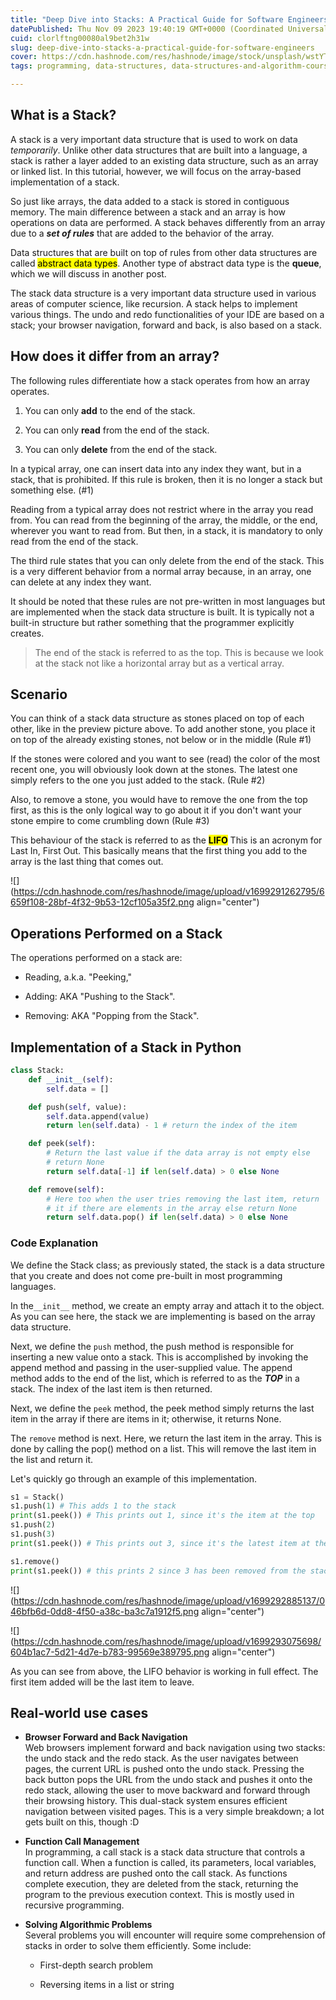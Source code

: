 ```yaml
---
title: "Deep Dive into Stacks: A Practical Guide for Software Engineers"
datePublished: Thu Nov 09 2023 19:40:19 GMT+0000 (Coordinated Universal Time)
cuid: clorlftng00080al9bet2h31w
slug: deep-dive-into-stacks-a-practical-guide-for-software-engineers
cover: https://cdn.hashnode.com/res/hashnode/image/stock/unsplash/wstYTyWtGac/upload/d1ae6fdfc834744111ba65a912501eb4.jpeg
tags: programming, data-structures, data-structures-and-algorithm-course

---
```


## What is a Stack?

A stack is a very important data structure that is used to work on data *temporarily*. Unlike other data structures that are built into a language, a stack is rather a layer added to an existing data structure, such as an array or linked list. In this tutorial, however, we will focus on the array-based implementation of a stack.

So just like arrays, the data added to a stack is stored in contiguous memory. The main difference between a stack and an array is how operations on data are performed. A stack behaves differently from an array due to a ***set of rules*** that are added to the behavior of the array.

Data structures that are built on top of rules from other data structures are called <mark>abstract data types</mark>. Another type of abstract data type is the **queue**, which we will discuss in another post.

The stack data structure is a very important data structure used in various areas of computer science, like recursion. A stack helps to implement various things. The undo and redo functionalities of your IDE are based on a stack; your browser navigation, forward and back, is also based on a stack.

## How does it differ from an array?

The following rules differentiate how a stack operates from how an array operates.

1. You can only **add** to the end of the stack.
    
2. You can only **read** from the end of the stack.
    
3. You can only **delete** from the end of the stack.
    

In a typical array, one can insert data into any index they want, but in a stack, that is prohibited. If this rule is broken, then it is no longer a stack but something else. (#1)

Reading from a typical array does not restrict where in the array you read from. You can read from the beginning of the array, the middle, or the end, wherever you want to read from. But then, in a stack, it is mandatory to only read from the end of the stack.

The third rule states that you can only delete from the end of the stack. This is a very different behavior from a normal array because, in an array, one can delete at any index they want.

It should be noted that these rules are not pre-written in most languages but are implemented when the stack data structure is built. It is typically not a built-in structure but rather something that the programmer explicitly creates.

> The end of the stack is referred to as the top. This is because we look at the stack not like a horizontal array but as a vertical array.

## Scenario

You can think of a stack data structure as stones placed on top of each other, like in the preview picture above. To add another stone, you place it on top of the already existing stones, not below or in the middle (Rule #1)

If the stones were colored and you want to see (read) the color of the most recent one, you will obviously look down at the stones. The latest one simply refers to the one you just added to the stack. (Rule #2)

Also, to remove a stone, you would have to remove the one from the top first, as this is the only logical way to go about it if you don't want your stone empire to come crumbling down (Rule #3)

This behaviour of the stack is referred to as the **<mark>LIFO</mark>** This is an acronym for Last In, First Out. This basically means that the first thing you add to the array is the last thing that comes out.

![](https://cdn.hashnode.com/res/hashnode/image/upload/v1699291262795/6659f108-28bf-4f32-9b53-12cf105a35f2.png align="center")

## Operations Performed on a Stack

The operations performed on a stack are:

* Reading, a.k.a. "Peeking,"
    
* Adding: AKA "Pushing to the Stack".
    
* Removing: AKA "Popping from the Stack".
    

## Implementation of a Stack in Python

```python
class Stack:
    def __init__(self):
        self.data = []

    def push(self, value):
        self.data.append(value)
        return len(self.data) - 1 # return the index of the item

    def peek(self):
        # Return the last value if the data array is not empty else
        # return None
        return self.data[-1] if len(self.data) > 0 else None

    def remove(self):
        # Here too when the user tries removing the last item, return
        # it if there are elements in the array else return None
        return self.data.pop() if len(self.data) > 0 else None
```

### Code Explanation

We define the Stack class; as previously stated, the stack is a data structure that you create and does not come pre-built in most programming languages.

In the`__init__` method, we create an empty array and attach it to the object. As you can see here, the stack we are implementing is based on the array data structure.

Next, we define the `push` method, the push method is responsible for inserting a new value onto a stack. This is accomplished by invoking the append method and passing in the user-supplied value. The append method adds to the end of the list, which is referred to as the ***TOP*** in a stack. The index of the last item is then returned.

Next, we define the `peek` method, the peek method simply returns the last item in the array if there are items in it; otherwise, it returns None.

The `remove` method is next. Here, we return the last item in the array. This is done by calling the pop() method on a list. This will remove the last item in the list and return it.

Let's quickly go through an example of this implementation.

```python
s1 = Stack()
s1.push(1) # This adds 1 to the stack
print(s1.peek()) # This prints out 1, since it's the item at the top
s1.push(2)
s1.push(3)
print(s1.peek()) # This prints out 3, since it's the latest item at the top

s1.remove()
print(s1.peek()) # this prints 2 since 3 has been removed from the stack
```

![](https://cdn.hashnode.com/res/hashnode/image/upload/v1699292885137/046bfb6d-0dd8-4f50-a38c-ba3c7a1912f5.png align="center")

![](https://cdn.hashnode.com/res/hashnode/image/upload/v1699293075698/604b1ac7-5d21-4d7e-b783-99569e389795.png align="center")

As you can see from above, the LIFO behavior is working in full effect. The first item added will be the last item to leave.

## Real-world use cases

* **Browser Forward and Back Navigation**  
    Web browsers implement forward and back navigation using two stacks: the undo stack and the redo stack. As the user navigates between pages, the current URL is pushed onto the undo stack. Pressing the back button pops the URL from the undo stack and pushes it onto the redo stack, allowing the user to move backward and forward through their browsing history. This dual-stack system ensures efficient navigation between visited pages. This is a very simple breakdown; a lot gets built on this, though :D
    
* **Function Call Management**  
    In programming, a call stack is a stack data structure that controls a function call. When a function is called, its parameters, local variables, and return address are pushed onto the call stack. As functions complete execution, they are deleted from the stack, returning the program to the previous execution context. This is mostly used in recursive programming.
    
* **Solving Algorithmic Problems**  
    Several problems you will encounter will require some comprehension of stacks in order to solve them efficiently. Some include:
    
    * First-depth search problem
        
    * Reversing items in a list or string